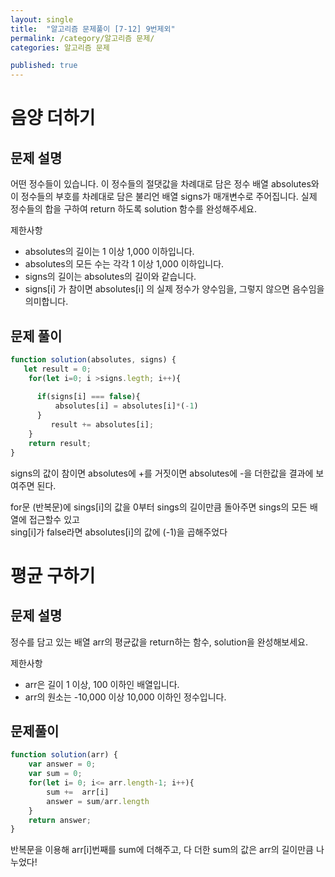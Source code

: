 ```yaml
---
layout: single
title:  "알고리즘 문제풀이 [7-12] 9번제외"
permalink: /category/알고리즘 문제/
categories: 알고리즘 문제

published: true
---
```


# 음양 더하기

## 문제 설명
어떤 정수들이 있습니다. 이 정수들의 절댓값을 차례대로 담은 정수 배열 absolutes와 이 정수들의 부호를 차례대로 담은 불리언 배열 signs가 매개변수로 주어집니다. 실제 정수들의 합을 구하여 return 하도록 solution 함수를 완성해주세요.

제한사항  
- absolutes의 길이는 1 이상 1,000 이하입니다.
- absolutes의 모든 수는 각각 1 이상 1,000 이하입니다.
- signs의 길이는 absolutes의 길이와 같습니다.
- signs[i] 가 참이면 absolutes[i] 의 실제 정수가 양수임을, 그렇지 않으면 음수임을 의미합니다.

## 문제 풀이
```js
function solution(absolutes, signs) {
   let result = 0;
    for(let i=0; i >signs.legth; i++){
         
      if(signs[i] === false){
          absolutes[i] = absolutes[i]*(-1)          
      }  
         result += absolutes[i];
    }
    return result;
}
```

signs의 값이 참이면 absolutes에 +를 거짓이면 absolutes에 -을 더한값을 결과에 보여주면 된다.

for문 (반복문)에 sings[i]의 값을 0부터 sings의 길이만큼 돌아주면 sings의 모든 배열에 접근할수 있고  
sing[i]가 false라면 absolutes[i]의 값에 (-1)을 곱해주었다  


# 평균 구하기
## 문제 설명
정수를 담고 있는 배열 arr의 평균값을 return하는 함수, solution을 완성해보세요.

제한사항  
- arr은 길이 1 이상, 100 이하인 배열입니다.
- arr의 원소는 -10,000 이상 10,000 이하인 정수입니다.

## 문제풀이
```js
function solution(arr) {
    var answer = 0;
    var sum = 0;
    for(let i= 0; i<= arr.length-1; i++){
        sum +=  arr[i]
        answer = sum/arr.length
    }
    return answer;
}
```
반복문을 이용해 arr[i]번째를 sum에 더해주고, 다 더한 sum의 값은 arr의 길이만큼 나누었다!

#



